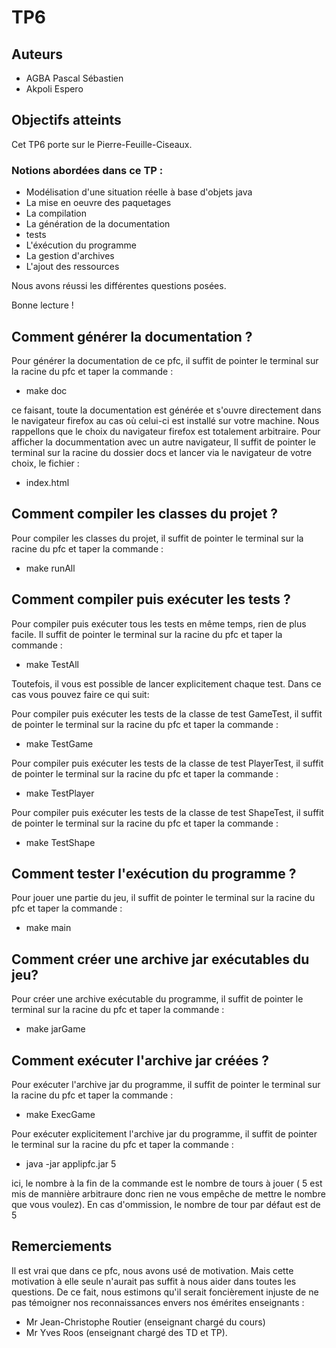 
# TP6

## Auteurs

- AGBA Pascal Sébastien
- Akpoli Espero

## Objectifs atteints
Cet TP6 porte sur le Pierre-Feuille-Ciseaux.
### Notions abordées dans ce TP :
- Modélisation d'une situation réelle à base d'objets java
- La mise en oeuvre des paquetages
- La compilation
- La génération de la documentation
- tests
- L'éxécution du programme
- La gestion d'archives
- L'ajout des ressources


Nous avons réussi les différentes questions posées.

Bonne lecture !
## Comment générer la documentation ?
Pour générer la documentation de ce pfc, il suffit de pointer le terminal sur la racine du pfc et taper la commande :
- make doc

ce faisant, toute la documentation est générée et s'ouvre directement dans le navigateur firefox au cas où celui-ci est installé sur votre machine. Nous rappellons que le choix du navigateur firefox est totalement arbitraire.
Pour afficher la docummentation avec un autre navigateur, Il suffit de pointer le terminal sur la racine du dossier docs et lancer via le navigateur de votre choix, le fichier :
- index.html


## Comment compiler les classes du projet ?
Pour compiler les classes du projet, il suffit de pointer le terminal sur la racine du pfc et taper la commande :

- make runAll

## Comment compiler puis exécuter les tests ?
Pour compiler puis exécuter tous les tests en même temps, rien de plus facile. Il suffit de pointer le terminal sur la racine du pfc et taper la commande :
- make TestAll

Toutefois, il vous est possible de lancer explicitement chaque test. Dans ce cas vous pouvez faire ce qui suit:

Pour compiler puis exécuter les tests de la classe de test GameTest, il suffit de pointer le terminal sur la racine du pfc et taper la commande :
- make TestGame

Pour compiler puis exécuter les tests de la classe de test PlayerTest, il suffit de pointer le terminal sur la racine du pfc et taper la commande :
- make TestPlayer

Pour compiler puis exécuter les tests de la classe de test ShapeTest, il suffit de pointer le terminal sur la racine du pfc et taper la commande :
- make TestShape

## Comment tester l'exécution du programme ?
Pour jouer une partie du jeu, il suffit de pointer le terminal sur la racine du pfc et taper la commande :
- make main

## Comment créer une archive jar exécutables du jeu?
Pour créer une archive exécutable du programme, il suffit de pointer le terminal sur la racine du pfc et taper la commande :
- make jarGame

## Comment exécuter l'archive jar créées ?
Pour exécuter l'archive jar du programme, il suffit de pointer le terminal sur la racine du pfc et taper la commande :
- make ExecGame

Pour exécuter explicitement l'archive jar du programme, il suffit de pointer le terminal sur la racine du pfc et taper la commande :
- java -jar applipfc.jar 5

ici, le nombre à la fin de la commande est le nombre de tours à jouer ( 5 est mis de mannière arbitraure donc rien ne vous empêche de mettre le nombre que vous voulez).  En cas d'ommission, le nombre de tour par défaut est de 5

## Remerciements
Il est vrai que dans ce pfc, nous avons usé de motivation. Mais cette motivation à elle seule n'aurait pas suffit à nous aider dans toutes les questions. De ce fait, nous estimons qu'il serait foncièrement injuste de ne pas témoigner nos reconnaissances envers nos émérites enseignants :
- Mr Jean-Christophe Routier (enseignant chargé du cours)
- Mr Yves Roos   (enseignant chargé des TD et TP).
